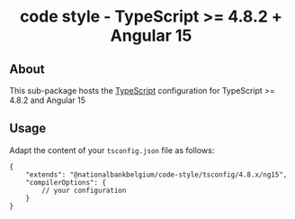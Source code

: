 <h1 align="center">
   code style - TypeScript >= 4.8.2 + Angular 15
</h1>

## About

This sub-package hosts the [TypeScript](https://www.typescriptlang.org/) configuration for TypeScript >= 4.8.2 and Angular 15

## Usage

Adapt the content of your `tsconfig.json` file as follows:

```text
{
	"extends": "@nationalbankbelgium/code-style/tsconfig/4.8.x/ng15",
	"compilerOptions": {
		// your configuration
	}
}
```
